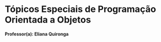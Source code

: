 <h1 aling="center">
    Tópicos Especiais de Programação Orientada a Objetos
</h1>

#### Professor(a): Eliana Quironga